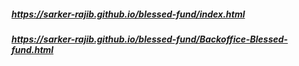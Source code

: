 ##### https://sarker-rajib.github.io/blessed-fund/index.html
##### https://sarker-rajib.github.io/blessed-fund/Backoffice-Blessed-fund.html
